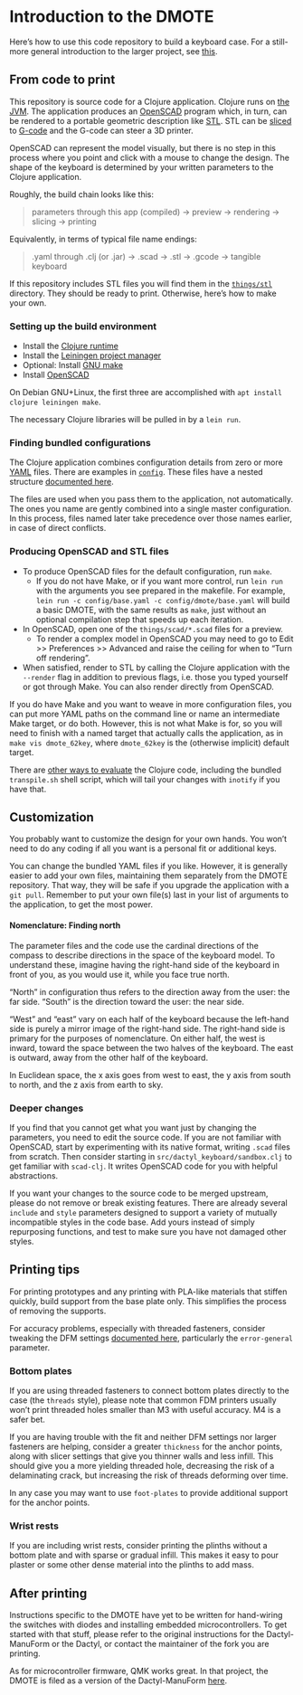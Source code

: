 # Introduction to the DMOTE

Here’s how to use this code repository to build a keyboard case.
For a still-more general introduction to the larger project, see
[this](http://viktor.eikman.se/article/the-dmote/).

## From code to print

This repository is source code for a Clojure application. Clojure runs on
[the JVM](https://en.wikipedia.org/wiki/Java_(software_platform)). The
application produces an [OpenSCAD](http://www.openscad.org/) program which,
in turn, can be rendered to a portable geometric description like
[STL](https://en.wikipedia.org/wiki/STL_(file_format)). STL can be
[sliced](https://en.wikipedia.org/wiki/Slicer_(3D_printing)) to
[G-code](https://en.wikipedia.org/wiki/G-code) and the G-code can
steer a 3D printer.

OpenSCAD can represent the model visually, but there is no step in this process
where you point and click with a mouse to change the design. The shape of the
keyboard is determined by your written parameters to the Clojure application.

Roughly, the build chain looks like this:

> parameters through this app (compiled) → preview → rendering → slicing → printing

Equivalently, in terms of typical file name endings:

> .yaml through .clj (or .jar) → .scad → .stl → .gcode → tangible keyboard

If this repository includes STL files you will find them in the
[`things/stl`](../things/) directory. They should be ready to print. Otherwise,
here’s how to make your own.

### Setting up the build environment

* Install the [Clojure runtime](https://clojure.org)
* Install the [Leiningen project manager](http://leiningen.org/)
* Optional: Install [GNU make](https://www.gnu.org/software/make/)
* Install [OpenSCAD](http://www.openscad.org/)

On Debian GNU+Linux, the first three are accomplished with
`apt install clojure leiningen make`.

The necessary Clojure libraries will be pulled in by a `lein run`.

### Finding bundled configurations

The Clojure application combines configuration details from zero or more
[YAML](https://en.wikipedia.org/wiki/YAML) files. There are examples in
[`config`](config/). These files have a nested structure
[documented here](options-main.md).

The files are used when you pass them to the application, not automatically.
The ones you name are gently combined into a single master configuration. In
this process, files named later take precedence over those names earlier, in
case of direct conflicts.

### Producing OpenSCAD and STL files

* To produce OpenSCAD files for the default configuration, run `make`.
  * If you do not have Make, or if you want more control, run `lein run` with
    the arguments you see prepared in the makefile. For example,
    `lein run -c config/base.yaml -c config/dmote/base.yaml` will
    build a basic DMOTE, with the same results as `make`, just
    without an optional compilation step that speeds up each iteration.
* In OpenSCAD, open one of the `things/scad/*.scad` files for a preview.
  * To render a complex model in OpenSCAD you may need to go to Edit >>
    Preferences >> Advanced and raise the ceiling for when to “Turn off
    rendering”.
* When satisfied, render to STL by calling the Clojure application with the
  `--render` flag in addition to previous flags, i.e. those you typed yourself
  or got through Make. You can also render directly from OpenSCAD.

If you do have Make and you want to weave in more configuration files, you can
put more YAML paths on the command line or name an intermediate Make target, or
do both. However, this is not what Make is for, so you will need to finish with
a named target that actually calls the application, as in `make vis
dmote_62key`, where `dmote_62key` is the (otherwise implicit) default target.

There are [other ways to evaluate](http://stackoverflow.com/a/28213489) the
Clojure code, including the bundled `transpile.sh` shell script, which will
tail your changes with `inotify` if you have that.

## Customization

You probably want to customize the design for your own hands. You won’t need
to do any coding if all you want is a personal fit or additional keys.

You can change the bundled YAML files if you like. However, it is generally
easier to add your own files, maintaining them separately from the DMOTE
repository. That way, they will be safe if you upgrade the application with a
`git pull`. Remember to put your own file(s) last in your list of arguments to
the application, to get the most power.

#### Nomenclature: Finding north

The parameter files and the code use the cardinal directions of the compass
to describe directions in the space of the keyboard model. To understand these,
imagine having the right-hand side of the keyboard in front of you, as you
would use it, while you face true north.

“North” in configuration thus refers to the direction away from the user: the
far side. “South” is the direction toward the user: the near side.

“West” and “east” vary on each half of the keyboard because the left-hand side
is purely a mirror image of the right-hand side. The right-hand side is primary
for the purposes of nomenclature. On either half, the west is inward, toward
the space between the two halves of the keyboard. The east is outward, away
from the other half of the keyboard.

In Euclidean space, the x axis goes from west to east, the y axis from
south to north, and the z axis from earth to sky.

### Deeper changes

If you find that you cannot get what you want just by changing the parameters,
you need to edit the source code. If you are not familiar with OpenSCAD, start
by experimenting with its native format, writing `.scad` files from scratch.
Then consider starting in `src/dactyl_keyboard/sandbox.clj` to get familiar
with `scad-clj`. It writes OpenSCAD code for you with helpful abstractions.

If you want your changes to the source code to be merged upstream, please do
not remove or break existing features. There are already several `include` and
`style` parameters designed to support a variety of mutually incompatible
styles in the code base. Add yours instead of simply repurposing functions,
and test to make sure you have not damaged other styles.

## Printing tips

For printing prototypes and any printing with PLA-like materials that stiffen
quickly, build support from the base plate only. This simplifies the process
of removing the supports.

For accuracy problems, especially with threaded fasteners, consider tweaking
the DFM settings [documented here](options-main.md), particularly the
`error-general` parameter.

### Bottom plates

If you are using threaded fasteners to connect bottom plates directly to the
case (the `threads` style), please note that common FDM printers usually won’t
print threaded holes smaller than M3 with useful accuracy. M4 is a safer bet.

If you are having trouble with the fit and neither DFM settings nor larger
fasteners are helping, consider a greater `thickness` for the anchor points,
along with slicer settings that give you thinner walls and less infill. This
should give you a more yielding threaded hole, decreasing the risk of a
delaminating crack, but increasing the risk of threads deforming over time.

In any case you may want to use `foot-plates` to provide additional support for
the anchor points.

### Wrist rests

If you are including wrist rests, consider printing the plinths without a
bottom plate and with sparse or gradual infill. This makes it easy to pour
plaster or some other dense material into the plinths to add mass.

## After printing

Instructions specific to the DMOTE have yet to be written for hand-wiring the
switches with diodes and installing embedded microcontrollers. To get started
with that stuff, please refer to the original instructions for the
Dactyl-ManuForm or the Dactyl, or contact the maintainer of the fork you
are printing.

As for microcontroller firmware, QMK works great. In that project, the DMOTE
is filed as a version of the Dactyl-ManuForm
[here](https://github.com/qmk/qmk_firmware/tree/master/keyboards/handwired/dactyl_manuform/dmote).
